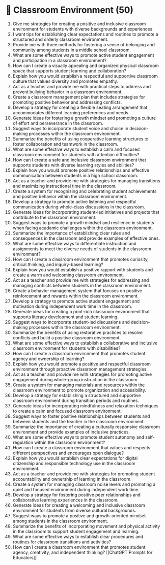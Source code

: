 # 🤝 Classroom Environment (50)

1. Give me strategies for creating a positive and inclusive classroom environment for students with diverse backgrounds and experiences.
2. I want tips for establishing clear expectations and routines to promote a structured and orderly classroom environment.
3. Provide me with three methods for fostering a sense of belonging and community among students in a middle school classroom.
4. What are some effective ways to promote active student engagement and participation in a classroom environment?
5. How can I create a visually appealing and organized physical classroom space that supports student learning and collaboration?
6. Explain how you would establish a respectful and supportive classroom culture that values diversity and promotes empathy.
7. Act as a teacher and provide me with practical steps to address and prevent bullying behavior in a classroom environment.
8. Create a classroom management plan that includes strategies for promoting positive behavior and addressing conflicts.
9. Develop a strategy for creating a flexible seating arrangement that accommodates different learning preferences and needs.
10. Generate ideas for fostering a growth mindset and promoting a culture of effort and perseverance in the classroom.
11. Suggest ways to incorporate student voice and choice in decision-making processes within the classroom environment.
12. Summarize the benefits of using cooperative learning structures to foster collaboration and teamwork in the classroom.
13. What are some effective ways to establish a calm and focused classroom environment for students with attention difficulties?
14. How can I create a safe and inclusive classroom environment that supports students with diverse learning styles and abilities?
15. Explain how you would promote positive relationships and effective communication between students in a high school classroom.
16. Act as a teacher and provide me with strategies for managing transitions and maximizing instructional time in the classroom.
17. Create a system for recognizing and celebrating student achievements and positive behavior within the classroom environment.
18. Develop a strategy to promote active listening and respectful communication during whole-class discussions in the classroom.
19. Generate ideas for incorporating student-led initiatives and projects that contribute to the classroom environment.
20. Suggest ways to promote a growth mindset and resilience in students when facing academic challenges within the classroom environment.
21. Summarize the importance of establishing clear rules and consequences in the classroom and provide examples of effective ones.
22. What are some effective ways to differentiate instruction and assignments to meet the diverse needs of students in the classroom environment?
23. How can I create a classroom environment that promotes curiosity, critical thinking, and inquiry-based learning?
24. Explain how you would establish a positive rapport with students and create a warm and welcoming classroom environment.
25. Act as a teacher and provide me with strategies for addressing and managing conflicts between students in the classroom environment.
26. Create a behavior management system that focuses on positive reinforcement and rewards within the classroom environment.
27. Develop a strategy to promote active student engagement and motivation during independent work time in the classroom.
28. Generate ideas for creating a print-rich classroom environment that supports literacy development and student learning.
29. Suggest ways to incorporate student-led discussions and decision-making processes within the classroom environment.
30. Summarize the benefits of using restorative practices to resolve conflicts and build a positive classroom environment.
31. What are some effective ways to establish a collaborative and inclusive classroom environment for students with disabilities?
32. How can I create a classroom environment that promotes student agency and ownership of learning?
33. Explain how you would promote a positive and respectful classroom environment through proactive classroom management strategies.
34. Act as a teacher and provide me with strategies for promoting active engagement during whole-group instruction in the classroom.
35. Create a system for managing materials and resources within the classroom environment to promote organization and accessibility.
36. Develop a strategy for establishing a structured and supportive classroom environment during transition periods and routines.
37. Generate ideas for incorporating mindfulness and relaxation techniques to create a calm and focused classroom environment.
38. Suggest ways to foster positive relationships between students and between students and the teacher in the classroom environment.
39. Summarize the importance of creating a culturally responsive classroom environment and provide examples of inclusive practices.
40. What are some effective ways to promote student autonomy and self-regulation within the classroom environment?
41. How can I create a classroom environment that values and respects different perspectives and encourages open dialogue?
42. Explain how you would establish clear expectations for digital citizenship and responsible technology use in the classroom environment.
43. Act as a teacher and provide me with strategies for promoting student accountability and ownership of learning in the classroom.
44. Create a system for managing classroom noise levels and promoting a quiet and focused environment during independent work time.
45. Develop a strategy for fostering positive peer relationships and collaborative learning experiences in the classroom.
46. Generate ideas for creating a welcoming and inclusive classroom environment for students from diverse cultural backgrounds.
47. Suggest ways to promote a positive and growth-oriented mindset among students in the classroom environment.
48. Summarize the benefits of incorporating movement and physical activity in the classroom to support student engagement and learning.
49. What are some effective ways to establish clear procedures and routines for classroom transitions and activities?
50. How can I create a classroom environment that promotes student agency, creativity, and independent thinking?
[[ChatGPT Prompts for Educators]]